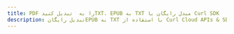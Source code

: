 ---title: PDF را به  تبدیل کنیدTXT، EPUB به TXT مبدل رایگان یا Curl SDKdescription: تبدیل رایگانEPUB به TXT با استفاده از Curl Cloud APIs & SDK همچنین اسناد PDF را در Cloud ایجاد، ویرایش و رندر کنید.---